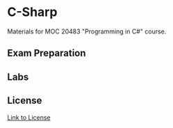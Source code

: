 # C-Sharp
Materials for MOC 20483 "Programming in C#" course.

## Exam Preparation


## Labs



## License

[Link to License](LICENSE)